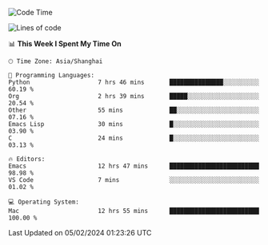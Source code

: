 <!--START_SECTION:waka-->
![Code Time](http://img.shields.io/badge/Code%20Time-1%2C791%20hrs%2054%20mins-blue)

![Lines of code](https://img.shields.io/badge/From%20Hello%20World%20I%27ve%20Written-288.2%20thousand%20lines%20of%20code-blue)

📊 **This Week I Spent My Time On** 

```text
🕑︎ Time Zone: Asia/Shanghai

💬 Programming Languages: 
Python                   7 hrs 46 mins       ███████████████░░░░░░░░░░   60.19 % 
Org                      2 hrs 39 mins       █████░░░░░░░░░░░░░░░░░░░░   20.54 % 
Other                    55 mins             ██░░░░░░░░░░░░░░░░░░░░░░░   07.16 % 
Emacs Lisp               30 mins             █░░░░░░░░░░░░░░░░░░░░░░░░   03.90 % 
C                        24 mins             █░░░░░░░░░░░░░░░░░░░░░░░░   03.13 % 

🔥 Editors: 
Emacs                    12 hrs 47 mins      █████████████████████████   98.98 % 
VS Code                  7 mins              ░░░░░░░░░░░░░░░░░░░░░░░░░   01.02 % 

💻 Operating System: 
Mac                      12 hrs 55 mins      █████████████████████████   100.00 % 
```


 Last Updated on 05/02/2024 01:23:26 UTC
<!--END_SECTION:waka-->
